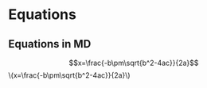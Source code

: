 # Equations

## Equations in MD
<script type="text/javascript" src="http://cdn.mathjax.org/mathjax/latest/MathJax.js?config=default"></script>



$$x=\frac{-b\pm\sqrt{b^2-4ac}}{2a}$$
\\(x=\frac{-b\pm\sqrt{b^2-4ac}}{2a}\\)
